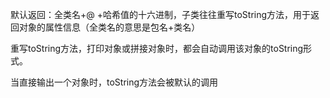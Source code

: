 ﻿默认返回：全类名+@ +哈希值的十六进制，子类往往重写toString方法，用于返回对象的属性信息（全类名的意思是包名+类名）

重写toString方法，打印对象或拼接对象时，都会自动调用该对象的toString形式。

当直接输出一个对象时，toString方法会被默认的调用
